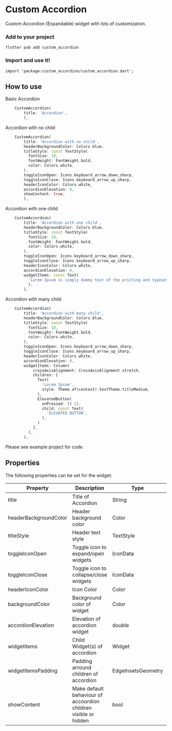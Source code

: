 # Custom Accordion

Custom Accordion (Expandable) widget with lots of customization.

### Add to your project
```
flutter pub add custom_accordion
```

### Import and use it!
```
import 'package:custom_accordion/custom_accordion.dart';
```

## How to use

Basic Accordion
```dart
    CustomAccordion(
        title: 'Accordion',
        ),
```

Accordion with no child
```dart
    CustomAccordion(
        title: 'Accordion with no child',
        headerBackgroundColor: Colors.blue,
        titleStyle: const TextStyle(
          fontSize: 18,
          fontWeight: FontWeight.bold,
          color: Colors.white,
        ),
        toggleIconOpen: Icons.keyboard_arrow_down_sharp,
        toggleIconClose: Icons.keyboard_arrow_up_sharp,
        headerIconColor: Colors.white,
        accordionElevation: 0,
        showContent: true,
        ),
```

Accordion with one child
```dart
    CustomAccordion(
        title: 'Accordion with one child',
        headerBackgroundColor: Colors.blue,
        titleStyle: const TextStyle(
          fontSize: 18,
          fontWeight: FontWeight.bold,
          color: Colors.white,
        ),
        toggleIconOpen: Icons.keyboard_arrow_down_sharp,
        toggleIconClose: Icons.keyboard_arrow_up_sharp,
        headerIconColor: Colors.white,
        accordionElevation: 0,
        widgetItems: const Text(
          'Lorem Ipsum is simply dummy text of the printing and typesetting industry. Lorem Ipsum has been the industry\'s standard dummy text ever since the 1500s, when an unknown printer took a galley of type and scrambled it to make a type specimen book. It has survived not only five centuries, but also the leap into electronic typesetting, remaining essentially unchanged. It was popularised in the 1960s with the release of Letraset sheets containing Lorem Ipsum passages, and more recently with desktop publishing software like Aldus PageMaker including versions of Lorem Ipsum.',
          ),
        ),
```
Accordion with many child
```dart
    CustomAccordion(
        title: 'Accordion with many child',
        headerBackgroundColor: Colors.blue,
        titleStyle: const TextStyle(
          fontSize: 18,
          fontWeight: FontWeight.bold,
          color: Colors.white,
        ),
        toggleIconOpen: Icons.keyboard_arrow_down_sharp,
        toggleIconClose: Icons.keyboard_arrow_up_sharp,
        headerIconColor: Colors.white,
        accordionElevation: 0,
        widgetItems: Column(
            crossAxisAlignment: CrossAxisAlignment.stretch,
            children: [
              Text(
                'Lorem Ipsum',
                style: Theme.of(context).textTheme.titleMedium,
              ),
              ElevatedButton(
                onPressed: () {},
                child: const Text(
                  'ELEVATED BUTTON',
                ),
              )
            ],
          ),
        ),
```

Please see example project for code.


## Properties

The following properties can be set for the widget.

|Property|Description|Type|Required|Default value|
| ---- | ---- | ---- | ---- | ---- |
| title | Title of Accordion | String | Yes |  |
| headerBackgroundColor | Header background color | Color | No | Theme.of(context).splashColor |
| titleStyle | Header text style | TextStyle | No | Theme.of(context).textTheme.titleLarge |
| toggleIconOpen | Toggle icon to expand/open widgets | IconData | No | Icons.arrow_drop_down |
| toggleIconClose | Toggle icon to collapse/close widgets | IconData | No | Icons.arrow_drop_up |
| headerIconColor | Icon Color | Color | No | Theme.of(context).iconTheme.color |
| backgroundColor | Background color of widget | Color | No | Theme.of(context).cardColor |
| accordionElevation | Elevation of accordion widget | double | No | Theme.of(context).cardTheme.elevation |
| widgetItems | Child Widget(s) of accordion | Widget | No | Text() |
| widgetItemsPadding | Padding arround children of accordion | EdgeInsetsGeometry | No | EdgeInsets.all(10) |
| showContent | Make default behaviour of accoordion children visible or hidden | bool | No | false |


